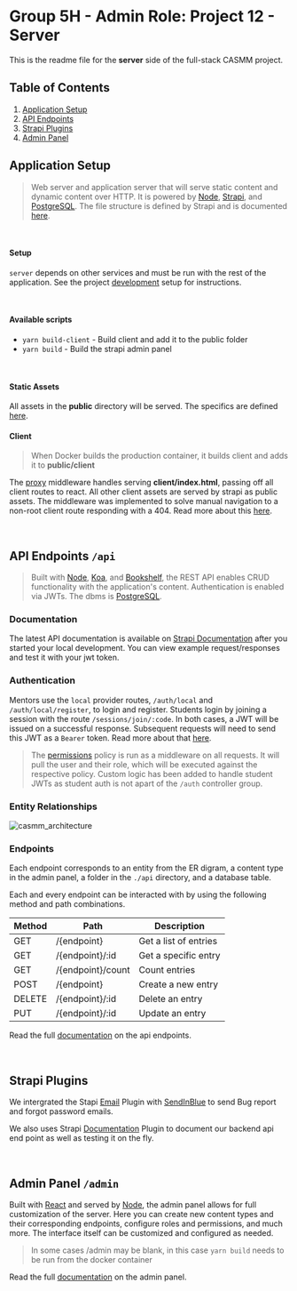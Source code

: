 # Group 5H - Admin Role: Project 12 - Server

This is the readme file for the **server** side of the full-stack CASMM project.

## Table of Contents
1. [Application Setup](#Application-Setup)
2. [API Endpoints](#API-Endpoints-`/api`)
3. [Strapi Plugins](#Strapi-Plugins)
4. [Admin Panel](#Admin-Panel-`/admin`)

## Application Setup

> Web server and application server that will serve static content and dynamic content over HTTP. It is powered by [Node](https://nodejs.org/en/), [Strapi](https://strapi.io/documentation/v3.x/getting-started/introduction.html), and [PostgreSQL](https://www.postgresql.org/). The file structure is defined by Strapi and is documented [here](https://docs-v3.strapi.io/developer-docs/latest/setup-deployment-guides/file-structure.html).

<br/>

#### Setup

`server` depends on other services and must be run with the rest of the application. See the project [development](../README.md#development) setup for instructions.

<br/>

#### Available scripts

* `yarn build-client` - Build client and add it to the public folder
* `yarn build` - Build the strapi admin panel

<br/>

#### Static Assets

All assets in the **public** directory will be served. The specifics are defined [here](https://docs-v3.strapi.io/developer-docs/latest/setup-deployment-guides/configurations.html#public-assets).

#### Client

> When Docker builds the production container, it builds client and adds it to **public/client**

The [proxy](/server/middlewares/proxy/index.js) middleware handles serving **client/index.html**, passing off all client routes to react. All other client assets are served by strapi as public assets. The middleware was implemented to solve manual navigation to a non-root client route responding with a 404. Read more about this [here](https://github.com/STEM-C/STEM-C/pull/28#pullrequestreview-415846251).

<br/>

## API Endpoints `/api`

> Built with [Node](https://nodejs.org/en/), [Koa](https://github.com/koajs/koa#readme), and [Bookshelf](https://bookshelfjs.org/), the REST API enables CRUD functionality with the application's content. Authentication is enabled via JWTs. The dbms is [PostgreSQL](https://www.postgresql.org/).

### Documentation

The latest API documentation is available on [Strapi Documentation](http://localhost:1337/documentation/v1.0.0) after you started your local development. You can view example request/responses and test it with your jwt token. 

### Authentication 

Mentors use the `local` provider routes, `/auth/local` and `/auth/local/register`, to login and register. Students login by joining a session with the route `/sessions/join/:code`. In both cases, a JWT will be issued on a successful response. Subsequent requests will need to send this JWT as a `Bearer` token. Read more about that [here](https://docs-v3.strapi.io/developer-docs/latest/development/plugins/users-permissions.html#concept).

> The [permissions](./extensions/users-permissions/config/policies/permissions.js) policy is run as a middleware on all requests. It will pull the user and their role, which will be executed against the respective policy. Custom logic has been added to handle student JWTs as student auth is not apart of the `/auth` controller group.

### Entity Relationships

<!--![ER Digram](er_diagram.PNG)>-->
![casmm_architecture](https://github.com/DavidMagda/CaSMM_fork_2023/assets/31215899/6e481df6-39ca-4717-8e39-5944e7ee48a7)


### Endpoints

Each endpoint corresponds to an entity from the ER digram, a content type in the admin panel, a folder in the `./api` directory, and a database table. 

Each and every endpoint can be interacted with by using the following method and path combinations. 

| Method | Path              | Description           |
| ------ | ----------------- | --------------------- |
| GET    | /{endpoint}       | Get a list of entries |
| GET    | /{endpoint}/:id   | Get a specific entry  |
| GET    | /{endpoint}/count | Count entries         |
| POST   | /{endpoint}       | Create a new entry    |
| DELETE | /{endpoint}/:id   | Delete an entry       |
| PUT    | /{endpoint}/:id   | Update an entry       |

Read the full [documentation](https://docs-v3.strapi.io/developer-docs/latest/development/backend-customization.html#routing) on the api endpoints.

<br/>

## Strapi Plugins

We intergrated the Stapi [Email](https://docs-v3.strapi.io/developer-docs/latest/development/plugins/email.html#programmatic-usage) Plugin with [SendInBlue](https://www.sendinblue.com/) to send Bug report and forgot password emails. 

We also uses Strapi [Documentation](https://docs-v3.strapi.io/developer-docs/latest/development/plugins/documentation.html) Plugin to document our backend api end point as well as testing it on the fly.

<br/>

## Admin Panel `/admin`

Built with [React](https://reactjs.org/) and served by [Node](https://nodejs.org/en/), the admin panel allows for full customization of the server. Here you can create new content types and their corresponding endpoints, configure roles and permissions, and much more. The interface itself can be customized and configured as needed.

> In some cases /admin may be blank, in this case `yarn build` needs to be run from the docker container

Read the full [documentation](https://docs-v3.strapi.io/developer-docs/latest/development/admin-customization.html) on the admin panel.

